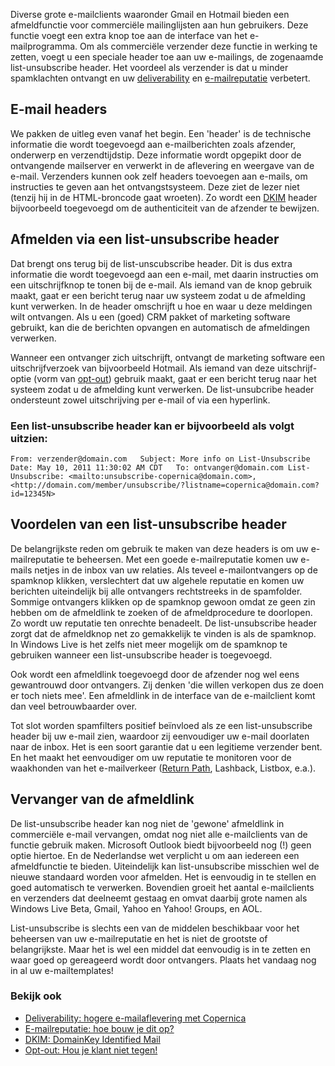 Diverse grote e-mailclients waaronder Gmail en Hotmail bieden een
afmeldfunctie voor commerciële mailinglijsten aan hun gebruikers. Deze
functie voegt een extra knop toe aan de interface van het
e-mailprogramma. Om als commerciële verzender deze functie in werking te
zetten, voegt u een speciale header toe aan uw e-mailings, de zogenaamde
list-unsubscribe header. Het voordeel als verzender is dat u minder
spamklachten ontvangt en uw
[deliverability](./deliverability-hogere-e-mailaflevering-met-copernica.md "Deliverability")
en [e-mailreputatie](./e-mailreputatie-hoe-bouw-je-dit-op.md "E-mail reputatie")
verbetert.

E-mail headers
--------------

We pakken de uitleg even vanaf het begin. Een 'header' is de technische
informatie die wordt toegevoegd aan e-mailberichten zoals afzender,
onderwerp en verzendtijdstip. Deze informatie wordt opgepikt door de
ontvangende mailserver en verwerkt in de aflevering en weergave van de
e-mail. Verzenders kunnen ook zelf headers toevoegen aan e-mails, om
instructies te geven aan het ontvangstsysteem. Deze ziet de lezer niet
(tenzij hij in de HTML-broncode gaat wroeten). Zo wordt een
[DKIM](./dkim-domainkey-identified-mail.md "DKIM")
header bijvoorbeeld toegevoegd om de authenticiteit van de afzender te
bewijzen.

Afmelden via een list-unsubscribe header
----------------------------------------

Dat brengt ons terug bij de list-unscubscribe header. Dit is dus extra
informatie die wordt toegevoegd aan een e-mail, met daarin instructies
om een uitschrijfknop te tonen bij de e-mail. Als iemand van de knop
gebruik maakt, gaat er een bericht terug naar uw systeem zodat u de
afmelding kunt verwerken. In de header omschrijft u hoe en waar u deze
meldingen wilt ontvangen. Als u een (goed) CRM pakket of marketing
software gebruikt, kan die de berichten opvangen en automatisch de
afmeldingen verwerken.

Wanneer een ontvanger zich uitschrijft, ontvangt de marketing software
een uitschrijfverzoek van bijvoorbeeld Hotmail. Als iemand van deze
uitschrijf-optie (vorm van
[opt-out](./opt-out-hou-je-klant-niet-tegen.md "Opt-out"))
gebruik maakt, gaat er een bericht terug naar het systeem zodat u de
afmelding kunt verwerken. De list-unsubcribe header ondersteunt zowel
uitschrijving per e-mail of via een hyperlink.

### Een list-unsubscribe header kan er bijvoorbeeld als volgt uitzien:

`From: verzender@domain.com   Subject: More info on List-Unsubscribe   Date: May 10, 2011 11:30:02 AM CDT   To: ontvanger@domain.com List-Unsubscribe: <mailto:unsubscribe-copernica@domain.com>, <http://domain.com/member/unsubscribe/?listname=copernica@domain.com?id=12345N>`

Voordelen van een list-unsubscribe header
-----------------------------------------

De belangrijkste reden om gebruik te maken van deze headers is om uw
e-mailreputatie te beheersen. Met een goede e-mailreputatie komen uw
e-mails netjes in de inbox van uw relaties. Als teveel e-mailontvangers
op de spamknop klikken, verslechtert dat uw algehele reputatie en komen
uw berichten uiteindelijk bij alle ontvangers rechtstreeks in de
spamfolder. Sommige ontvangers klikken op de spamknop gewoon omdat ze
geen zin hebben om de afmeldlink te zoeken of de afmeldprocedure te
doorlopen. Zo wordt uw reputatie ten onrechte benadeelt. De
list-unsubscribe header zorgt dat de afmeldknop net zo gemakkelijk te
vinden is als de spamknop. In Windows Live is het zelfs niet meer
mogelijk om de spamknop te gebruiken wanneer een list-unsubscribe header
is toegevoegd.

Ook wordt een afmeldlink toegevoegd door de afzender nog wel eens
gewantrouwd door ontvangers. Zij denken 'die willen verkopen dus ze doen
er toch niets mee'. Een afmeldlink in de interface van de e-mailclient
komt dan veel betrouwbaarder over.

Tot slot worden spamfilters positief beïnvloed als ze een
list-unsubscribe header bij uw e-mail zien, waardoor zij eenvoudiger uw
e-mail doorlaten naar de inbox. Het is een soort garantie dat u een
legitieme verzender bent. En het maakt het eenvoudiger om uw reputatie
te monitoren voor de waakhonden van het e-mailverkeer ([Return
Path](./return-path-verbeterde-aflevering-en-vertrouwen.md "Return Path"),
Lashback, Listbox, e.a.).

Vervanger van de afmeldlink
---------------------------

De list-unsubscribe header kan nog niet de 'gewone' afmeldlink in
commerciële e-mail vervangen, omdat nog niet alle e-mailclients van de
functie gebruik maken. Microsoft Outlook biedt bijvoorbeeld nog (!) geen
optie hiertoe. En de Nederlandse wet verplicht u om aan iedereen een
afmeldfunctie te bieden. Uiteindelijk kan list-unsubscribe misschien wel
de nieuwe standaard worden voor afmelden. Het is eenvoudig in te stellen
en goed automatisch te verwerken. Bovendien groeit het aantal
e-mailclients en verzenders dat deelneemt gestaag en omvat daarbij grote
namen als Windows Live Beta, Gmail, Yahoo en Yahoo! Groups, en AOL.

List-unsubscribe is slechts een van de middelen beschikbaar voor het
beheersen van uw e-mailreputatie en het is niet de grootste of
belangrijkste. Maar het is wel een middel dat eenvoudig is in te zetten
en waar goed op gereageerd wordt door ontvangers. Plaats het vandaag nog
in al uw e-mailtemplates!

### Bekijk ook

-   [Deliverability: hogere e-mailaflevering met
    Copernica](./deliverability-hogere-e-mailaflevering-met-copernica.md "Deliverability: hogere e-mailaflevering met Copernica")
-   [E-mailreputatie: hoe bouw je dit
    op?](./e-mailreputatie-hoe-bouw-je-dit-op.md "E-mailreputatie: hoe bouw je dit op?")
-   [DKIM: DomainKey Identified
    Mail](./dkim-domainkey-identified-mail.md "DKIM: DomainKey Identified Mail")
-   [Opt-out: Hou je klant niet
    tegen!](./opt-out-hou-je-klant-niet-tegen.md "Opt-out: Hou je klant niet tegen!")

